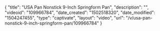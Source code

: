 {
    "title": "USA Pan Nonstick 9-Inch Springform Pan",
    "description": "",
    "videoid": "109966784",
    "date_created": "1502518320",
    "date_modified": "1504247455",
    "type": "captivate",
    "layout": "video",
    "url": "\/v\/usa-pan-nonstick-9-inch-springform-pan\/109966784"
}